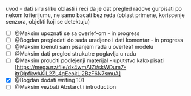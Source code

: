 uvod - dati siru sliku oblasti i reci da je dat pregled
radove gurpisati po nekom kriterijumu, ne samo bacati bez reda (oblast primene, koriscenje senzora, objekti koji se detektuju)

- [ ] @Maksim upoznati se sa overlef-om - in progress
- [ ]  @Bogdan pregledati do sada uradjeno i dati komentar - in progress
- [ ] @Maksim krenuti sam pisanjem rada u overleaf modelu
- [ ] @Maksim dati pregled strukutre poglavlja u radu
- [ ] @Maksim prouciti podlejenji materijal - uputstvo kako pisati [https://mega.nz/file/dx4wmAIZ#skWDum7-itrDlpfkwAKiL2ZL4qEeokLi2BzF6N7smuA]
- [x] @Bogdan dodati writing 101
- [ ] @Maksim vezbati Abstarct i introduction
